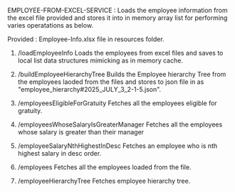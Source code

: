 EMPLOYEE-FROM-EXCEL-SERVICE : Loads the employee information from the excel file provided and stores it into in memory array list for performing varies operatations as below.

Provided : Employee-Info.xlsx file in resources folder.

1. /loadEmployeeInfo
   Loads the employees from excel files and saves to local list data structures mimicking as in memory cache.

2. /buildEmployeeHierarchyTree
   Builds the Employee hierarchy Tree from the employees laoded from the files and stores to json file in as "employee_hierarchy#2025_JULY_3_2-1-5.json".

3. /employeesEligibleForGratuity
   Fetches all the employees eligible for gratuity.

4. /employeesWhoseSalaryIsGreaterManager
   Fetches all the employees whose salary is greater than their manager

5. /employeeSalaryNthHighestInDesc
   Fetches an employee who is nth highest salary in desc order.

6. /employees
   Fetches all the employees loaded from the file.

7. /employeeHierarchyTree
   Fetches employee hierarchy tree.
